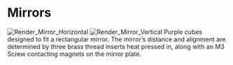 # Mirrors
![Render_Mirror_Horizontal](Render_Mirror_Horizontal.png)
![Render_Mirror_Vertical](Render_Mirror_Vertical.png)
Purple cubes designed to fit a rectangular mirror. The mirror’s distance and alignment are determined by three brass thread inserts heat pressed in, along with an M3 Screw contacting magnets on the mirror plate.

